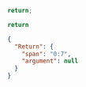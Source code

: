 ```js
return;
```

```js min
return
```

```json
{
  "Return": {
    "span": "0:7",
    "argument": null
  }
}
```
